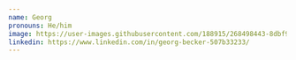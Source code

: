 ```yaml
---
name: Georg
pronouns: He/him
image: https://user-images.githubusercontent.com/188915/268498443-8dbf945c-54a2-420c-9ec4-7b073dee81f5.jpeg
linkedin: https://www.linkedin.com/in/georg-becker-507b33233/
---
```

